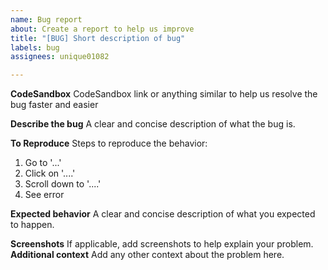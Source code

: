 ```yaml
---
name: Bug report
about: Create a report to help us improve
title: "[BUG] Short description of bug"
labels: bug
assignees: unique01082

---
```


**CodeSandbox**
CodeSandbox link or anything similar to help us resolve the bug faster and easier

**Describe the bug**
A clear and concise description of what the bug is.

**To Reproduce**
Steps to reproduce the behavior:
1. Go to '...'
2. Click on '....'
3. Scroll down to '....'
4. See error

**Expected behavior**
A clear and concise description of what you expected to happen.

**Screenshots**
If applicable, add screenshots to help explain your problem.
**Additional context**
Add any other context about the problem here.
